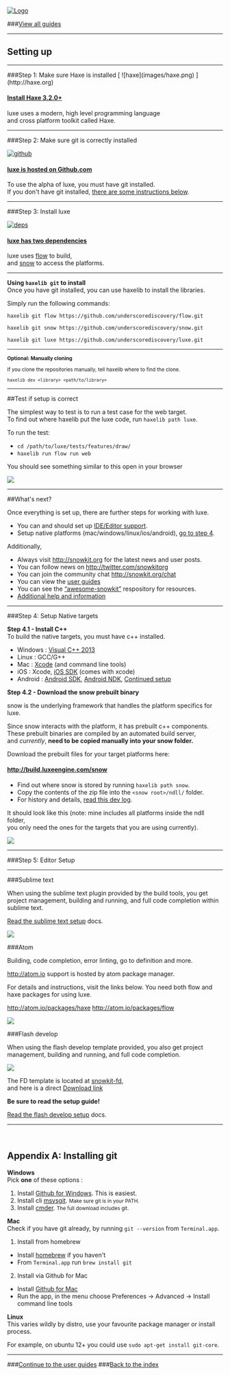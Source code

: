 [![Logo](http://luxeengine.com/images/logo.png)](index.html)

###[View all guides](guide.html)

----

## Setting up

---

<a id="step1" name="step1">
###Step 1: Make sure Haxe is installed
</a>
[ ![haxe](images/haxe.png) ](http://haxe.org)

<a href="http://haxe.org/"><h4>Install Haxe 3.2.0+</h4></a>
luxe uses a modern, high level programming language   
and cross platform toolkit called Haxe.

---

<a id="step2" name="step2">
###Step 2: Make sure git is correctly installed
</a>

[ ![github](images/github.png) ](https://github.com)

<a href="https://github.com/underscorediscovery/luxe"><h4>luxe is hosted on Github.com</h4></a>
To use the alpha of luxe, you must have git installed.   
If you don't have git installed, [there are some instructions below](#install-git).

---

<a id="step3" name="step3">
###Step 3: Install luxe
</a>

[ ![deps](images/deps.png) ](https://github.com/underscorediscovery/luxe)

<a href=""><h4>luxe has two dependencies</h4></a>

luxe uses [flow](https://github.com/underscorediscovery/flow) to build,   
and [snow](https://github.com/underscorediscovery/snow) to access the platforms.

---

**Using `haxelib git` to install**   
Once you have git installed, you can use haxelib to install the libraries.

Simply run the following commands:

`haxelib git flow https://github.com/underscorediscovery/flow.git`

`haxelib git snow https://github.com/underscorediscovery/snow.git`

`haxelib git luxe https://github.com/underscorediscovery/luxe.git`

---

<small>

**Optional: Manually cloning**   

If you clone the repositories manually, tell haxelib where to find the clone.

`haxelib dev <library> <path/to/library>`

</small>

---

##Test if setup is correct

The simplest way to test is to run a test case for the web target.   
To find out where haxelib put the luxe code, run `haxelib path luxe`.

To run the test:

- `cd /path/to/luxe/tests/features/draw/`
- `haxelib run flow run web`

You should see something similar to this open in your browser

![](images/guide.drawing.png)

---

##What's next?

Once everything is set up, there are further steps for working with luxe.

- You can and should set up [IDE/Editor support](#step5).
- Setup native platforms (mac/windows/linux/ios/android), [go to step 4](#step4).

Additionally,

- Always visit http://snowkit.org for the latest news and user posts.
- You can follow news on http://twitter.com/snowkitorg
- You can join the community chat http://snowkit.org/chat
- You can view the [user guides](guide.html)
- You can see the [“awesome-snowkit”](https://github.com/anissen/awesome-snowkit) respository for resources.
- [Additional help and information](http://snowkit.org/2014/10/29/quick-setup-guides-and-help/)

---

<a id="step4" name="step4">
###Step 4: Setup Native targets
</a>

**Step 4.1 - Install C++**   
To build the native targets, you must have c++ installed.

- Windows : [Visual C++ 2013](https://www.visualstudio.com/en-us/products/visual-studio-community-vs.aspx)   
- Linux : GCC/G++   
- Mac : [Xcode](https://developer.apple.com/xcode/downloads/) (and command line tools)   
- iOS : Xcode, [iOS SDK](https://developer.apple.com/ios/) (comes with xcode)
- Android : [Android SDK](http://developer.android.com/sdk/index.html), [Android NDK](https://developer.android.com/tools/sdk/ndk/index.html), [Continued setup](http://snowkit.org/2014/10/29/quick-setup-guides-and-help/#androidspecificsetup)

**Step 4.2 - Download the snow prebuilt binary**   

snow is the underlying framework that handles the platform specifics for luxe.

Since snow interacts with the platform, it has prebuilt c++ components.   
These prebuilt binaries are compiled by an automated build server,   
and _currently_, **need to be copied manually into your snow folder.**

Download the prebuilt files for your target platforms here:

#### http://build.luxeengine.com/snow

- Find out where snow is stored by running `haxelib path snow`.
- Copy the contents of the zip file into the `<snow root>/ndll/` folder.
- For history and details, [read this dev log](http://snowkit.org/2015/03/23/snowkit-dev-log-2-history/#buildkitestatusanddownloads).

It should look like this (note: mine includes all platforms inside the ndll folder,   
you only need the ones for the targets that you are using currently).

![](images/snowndllfolder.png)

---

<a id="step5" name="step5">
###Step 5: Editor Setup
</a>

---

###Sublime text

When using the sublime text plugin provided by the build tools, you get project management, building and running, and full code completion within sublime text.

[Read the sublime text setup](https://underscorediscovery.github.io/flow/guide/sublimetext.html) docs.

![](images/plugins/sublime.png)

###Atom

Building, code completion, error linting, go to definition and more.

http://atom.io support is hosted by atom package manager.

For details and instructions, visit the links below.
You need both flow and haxe packages for using luxe.

http://atom.io/packages/haxe
http://atom.io/packages/flow

![](images/plugins/atom.png)

###Flash develop

When using the flash develop template provided, you also get project management, building and running, and full code completion.

![](images/plugins/5.png)

The FD template is located at [snowkit-fd](https://github.com/Chman/Snowkit-FD),   
and here is a direct [Download link](https://github.com/Chman/Snowkit-FD/blob/master/SnowkitTemplate.fdz?raw=true)

**Be sure to read the setup guide!**

[Read the flash develop setup](https://underscorediscovery.github.io/flow/guide/flashdevelop.html) docs.

---

<a id="install-git" name="install-git">&nbsp;</a>
## Appendix A: Installing git

**Windows**   
Pick **one** of these options :

1. Install [Github for Windows](https://windows.github.com/). This is easiest.
2. Install cli [msysgit](http://msysgit.github.io/). <small>Make sure git is in your PATH.</small>
3. Install [cmder](http://gooseberrycreative.com/cmder/). <small>The full download includes git.</small>

**Mac**   
Check if you have git already, by running `git --version` from `Terminal.app`.

1. Install from homebrew
  - Install [homebrew](http://brew.sh/) if you haven't   
  - From <code>Terminal.app</code> run `brew install git`

2. Install via Github for Mac
  - Install [Github for Mac](https://mac.github.com/)
  - Run the app, in the menu choose Preferences -> Advanced -> Install command line tools

**Linux**   
This varies wildly by distro, use your favourite package manager or install process.

For example, on ubuntu 12+ you could use `sudo apt-get install git-core`.


---

###[Continue to the user guides](guide.html)
###[Back to the index](index.html)

&nbsp;   
&nbsp;   
&nbsp;   
&nbsp;   
&nbsp;   

